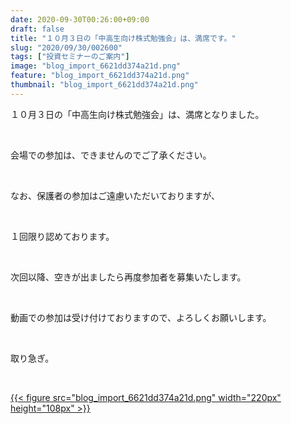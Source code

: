 ```yaml
---
date: 2020-09-30T00:26:00+09:00
draft: false
title: "１０月３日の「中高生向け株式勉強会」は、満席です。"
slug: "2020/09/30/002600"
tags: ["投資セミナーのご案内"]
image: "blog_import_6621dd374a21d.png"
feature: "blog_import_6621dd374a21d.png"
thumbnail: "blog_import_6621dd374a21d.png"
---
```

<p>１０月３日の「中高生向け株式勉強会」は、満席となりました。</p><p> </p><p>会場での参加は、できませんのでご了承ください。</p><p> </p><p>なお、保護者の参加はご遠慮いただいておりますが、</p><p> </p><p>１回限り認めております。</p><p> </p><p>次回以降、空きが出ましたら再度参加者を募集いたします。</p><p> </p><p>動画での参加は受け付けておりますので、よろしくお願いします。</p><p> </p><p>取り急ぎ。</p><p> </p><p><a href="blog_import_6621dd374a21d.png">{{< figure src="blog_import_6621dd374a21d.png" width="220px" height="108px" >}}</a></p>

